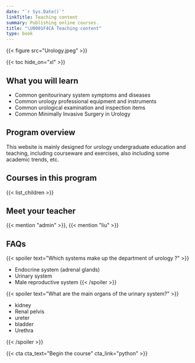 ```yaml
---
date: "`r Sys.Date()`"
linkTitle: Teaching content
summary: Publishing online courses.
title: "\U0001F4CA Teaching content"
type: book
---
```


{{< figure src="Urology.jpeg" >}}

{{< toc hide_on="xl" >}}

## What you will learn

- Common genitourinary system symptoms and diseases
- Common urology professional equipment and instruments
- Common urological examination and inspection items
- Common Minimally Invasive Surgery in Urology

## Program overview

This website is mainly designed for urology undergraduate education and teaching, including courseware and exercises, also including some academic trends, etc.

## Courses in this program

{{< list_children >}}

## Meet your teacher

{{< mention "admin" >}}, {{< mention "liu" >}}

## FAQs


{{< spoiler text="Which systems make up the department of urology ?" >}}
- Endocrine system (adrenal glands)
- Urinary system
- Male reproductive system
{{< /spoiler >}}

 
{{< spoiler text="What are the main organs of the urinary system?" >}}
- kidney
- Renal pelvis
- ureter
- bladder
- Urethra

{{< /spoiler >}}

{{< cta cta_text="Begin the course" cta_link="python" >}}
